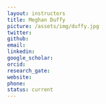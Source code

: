 ```yaml
---
layout: instructors
title: Meghan Duffy
picture: /assets/img/duffy.jpg
twitter:
github:
email:
linkedin:
google_scholar:
orcid:
research_gate:
website:
phone:
status: current
---
```




